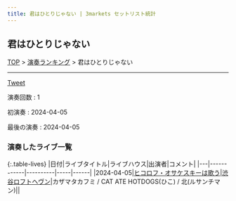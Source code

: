 ```yaml
---
title: 君はひとりじゃない | 3markets セットリスト統計
---
```

## 君はひとりじゃない


[TOP](/setlist/) > [演奏ランキング](songs.html) > 君はひとりじゃない

___

<a href="https://twitter.com/share?ref_src=twsrc%5Etfw" data-text="3markets[ ]セットリスト > 君はひとりじゃない" class="twitter-share-button" data-via="3markets" data-hashtags="3markets" data-related="3markets" data-show-count="false">Tweet</a>

演奏回数
: 1

初演奏
: 2024-04-05

最後の演奏
: 2024-04-05









### 演奏したライブ一覧

{:.table-lives}
|日付|ライブタイトル|ライブハウス|出演者|コメント|
|---|------------|----------|-----|------|
|<span class="nowrap">2024-04-05</span>|[ヒコロフ・オサケスキーは歌う](live110.html)|[渋谷ロフトヘヴン](livehouse074.html)|カザマタカフミ / CAT ATE HOTDOGS(ひこ) / 北(ルサンチマン)||



<script async src="https://platform.twitter.com/widgets.js" charset="utf-8"></script>